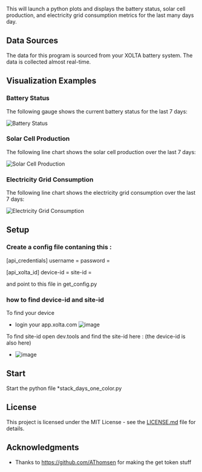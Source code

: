 
This will launch a python plots and displays the battery status, solar cell production, and electricity grid consumption metrics for the last many days day. 

## Data Sources

The data for this program is sourced from your XOLTA battery system. The data is collected almost real-time.

## Visualization Examples

### Battery Status

The following gauge shows the current battery status for the last 7 days:

![Battery Status](https://user-images.githubusercontent.com/15995296/224811427-6f456238-dc2c-4dc5-8af7-408b9ab6346e.png)

### Solar Cell Production

The following line chart shows the solar cell production over the last 7 days:

![Solar Cell Production](https://user-images.githubusercontent.com/15995296/224811558-3380118c-eccc-4434-ad55-f6667eb4b386.png)

### Electricity Grid Consumption

The following line chart shows the electricity grid consumption over the last 7 days:

![Electricity Grid Consumption](https://user-images.githubusercontent.com/15995296/224811609-42d8c464-0936-4321-ac3b-8608f41eaeba.png)

## Setup

### Create a config file contaning this :
[api_credentials]
username = <email>
password = <password>

[api_xolta_id]
device-id = <id>
site-id = <id>

and point to this file in get_config.py

### how to find device-id and site-id
To find your device
* login your app.xolta.com
  ![image](https://user-images.githubusercontent.com/15995296/224817946-979d9b31-2e5b-45d1-8e38-3c15fd41ab3e.png)

To find site-id open dev.tools and find the site-id here : (the device-id is also here)
  * ![image](https://user-images.githubusercontent.com/15995296/224819502-9cd78102-55b8-4ee0-ae88-e812d3c075c4.png)


## Start
Start the python file
*stack_days_one_color.py


## License

This project is licensed under the MIT License - see the [LICENSE.md](LICENSE.md) file for details.

## Acknowledgments

- Thanks to https://github.com/AThomsen for making the get token stuff
